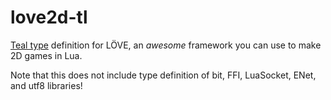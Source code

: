 love2d-tl
=====

[Teal type](https://github.com/teal-language/teal-types) definition for LÖVE, an *awesome* framework you can use to make 2D games in Lua.

Note that this does not include type definition of bit, FFI, LuaSocket, ENet, and utf8 libraries!
